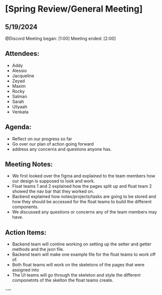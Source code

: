 
# [Spring Review/General Meeting]

## 5/19/2024 
@Discord 
Meeting began: [1:00]
Meeting ended: [2:00]

## Attendees:
- Addy
- Alessio
- Jacqueline
- Zeyad
- Maxim
- Rocky
- Salman
- Sarah
- Uliyaah
- Venkata 

## Agenda:
- Reflect on our progress so far
- Go over our plan of action going forward
- address any concerns and questions anyone has. 

## Meeting Notes:
- We first looked over the figma and explained to the team members how our design is supposed to look and work.
- Float teams 1 and 2 explained how the pages split up and float team 2 showed the nav bar that they worked on.
- Backend explained how notes/projects/tasks are going to be stored and how they should be accessed for the float teams to build the different components.
- We discussed any questions or concerns any of the team members may have.

## Action Items:
- Backend team will contine working on setting up the setter and getter methods and the json file.
- Backend team will make one example file for the float teams to work off of. 
- Both float teams will work on the skeletons of the pages that were assigned into
- The UI teams will go through the skeleton and style the different componetnts of the skelton the float teams create. 

-—
